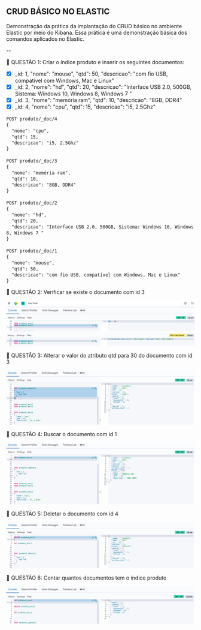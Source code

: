 ## CRUD BÁSICO NO ELASTIC 

Demonstração da prática da implantação do CRUD básico no ambiente Elastic por meio do Kibana. Essa prática é uma demonstração básica dos comandos aplicados no Elastic.

--

📢  QUESTÃO 1: Criar o índice produto e inserir os seguintes documentos:

- [x] _id: 1, "nome": "mouse", "qtd": 50, "descricao": "com fio USB, compatível com Windows, Mac e Linux"
- [x] _id: 2, "nome": "hd", "qtd": 20, "descricao": "Interface USB 2.0, 500GB, Sistema: Windows 10, Windows 8, Windows 7 "
- [x] _id: 3, "nome": "memória ram", "qtd": 10, "descricao": "8GB, DDR4"
- [x] _id: 4, "nome": "cpu", "qtd": 15, "descricao": "i5, 2.5Ghz"

```
POST produto/_doc/4
{
  "nome": "cpu", 
  "qtd": 15, 
  "descricao": "i5, 2.5Ghz"
}

POST produto/_doc/3
{
  "nome": "memória ram", 
  "qtd": 10, 
  "descricao": "8GB, DDR4"
}

POST produto/_doc/2
{
  "nome": "hd", 
  "qtd": 20, 
  "descricao": "Interface USB 2.0, 500GB, Sistema: Windows 10, Windows 8, Windows 7 "
}

POST produto/_doc/1
{
  "nome": "mouse", 
  "qtd": 50, 
  "descricao": "com fio USB, compatível com Windows, Mac e Linux"
}

```

📢  QUESTÃO 2: Verificar se existe o documento com  id 3

![Imagem questão 2](https://github.com/gacarvalho/crud-basico-elastic/blob/main/images/exercicio_elastic_2.png?raw=true)
![Imagem questão 2](https://raw.githubusercontent.com/gacarvalho/crud-basico-elastic/main/images/exercicio_elastic_3.png)

📢  QUESTÃO 3: Alterar o valor do atributo qtd para 30 do documento com id 3

![Imagem questão 3](https://raw.githubusercontent.com/gacarvalho/crud-basico-elastic/main/images/exercicio_elastic_4.png)

📢  QUESTÃO 4: Buscar o documento com id 1

![Imagem questão 4](https://raw.githubusercontent.com/gacarvalho/crud-basico-elastic/main/images/exercicio_elastic_5.png)

📢  QUESTÃO 5: Deletar o documento com id 4

![Imagem questão 5](https://raw.githubusercontent.com/gacarvalho/crud-basico-elastic/main/images/exercicio_elastic_6.png)

📢  QUESTÃO 6: Contar quantos documentos tem o índice produto

![Imagem questão 6](https://raw.githubusercontent.com/gacarvalho/crud-basico-elastic/main/images/exercicio_elastic_7.png)
